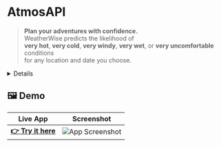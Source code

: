 # AtmosAPI

> **Plan your adventures with confidence.**  
> WeatherWise predicts the likelihood of  
> **very hot**, **very cold**, **very windy**, **very wet**, or **very uncomfortable** conditions  
> for any location and date you choose.


<details>
**✨ Features**

-🔍 **Smart Query** – Enter a location and date to see detailed risk levels.
-📊 **Data-Driven** – Uses real Earth-observation & historical climate datasets.
-🎨 **Personalized Interface** – Intuitive, mobile-friendly UI for quick planning.
-🌎 **Global Reach** – Works for cities, trails, lakes, and more worldwide.
-**⚡ Fast Results** – Instant forecasts and visual risk indicators.
</details>


## 🖼️ Demo

| Live App | Screenshot |
|---------|------------|
| [**👉 Try it here**](https://storage.appilix.com/uploads/app-apk-68d29b6834934-1758632808.apk) | ![App Screenshot](./assets/screenshot.png) |

